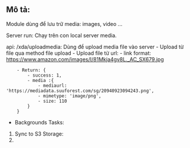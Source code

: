 ## Mô tả:
Module dùng để lưu trữ media: images, video ...

Server run:
Chạy trên con local server media.

api:
    /xda/uploadmedia: Dùng để upload media file vào server
        - Upload từ file qua method file upload
        - Upload file từ url:
            - link format: https://www.amazon.com/images/I/81Mkja4gv8L._AC_SX679.jpg

        - Return: {
            - success: 1,
            - media :{
                - mediaurl: 'https://mediadata.suuforest.com/sg/20940923094243.png',
                - mimetype: 'image/png',
                - size: 110
            }
        }

- Backgrounds Tasks:
1. Sync to S3 Storage:
2. 
